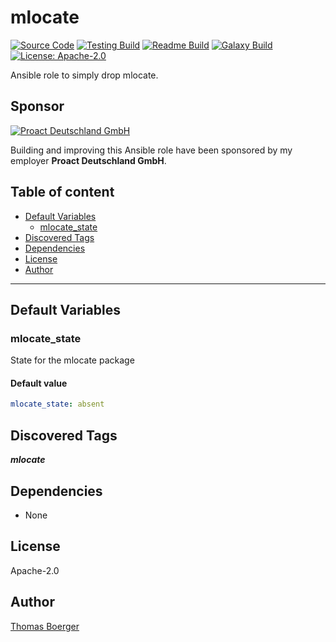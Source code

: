 # mlocate

[![Source Code](https://img.shields.io/badge/github-source%20code-blue?logo=github&logoColor=white)](https://github.com/rolehippie/mlocate) [![Testing Build](https://github.com/rolehippie/mlocate/workflows/testing/badge.svg)](https://github.com/rolehippie/mlocate/actions?query=workflow%3Atesting) [![Readme Build](https://github.com/rolehippie/mlocate/workflows/readme/badge.svg)](https://github.com/rolehippie/mlocate/actions?query=workflow%3Areadme) [![Galaxy Build](https://github.com/rolehippie/mlocate/workflows/galaxy/badge.svg)](https://github.com/rolehippie/mlocate/actions?query=workflow%3Agalaxy) [![License: Apache-2.0](https://img.shields.io/github/license/rolehippie/mlocate)](https://github.com/rolehippie/mlocate/blob/master/LICENSE)

Ansible role to simply drop mlocate.

## Sponsor

[![Proact Deutschland GmbH](https://proact.eu/wp-content/uploads/2020/03/proact-logo.png)](https://proact.eu)

Building and improving this Ansible role have been sponsored by my employer **Proact Deutschland GmbH**.

## Table of content

- [Default Variables](#default-variables)
  - [mlocate_state](#mlocate_state)
- [Discovered Tags](#discovered-tags)
- [Dependencies](#dependencies)
- [License](#license)
- [Author](#author)

---

## Default Variables

### mlocate_state

State for the mlocate package

#### Default value

```YAML
mlocate_state: absent
```

## Discovered Tags

**_mlocate_**


## Dependencies

- None

## License

Apache-2.0

## Author

[Thomas Boerger](https://github.com/tboerger)
